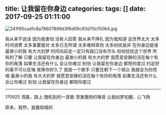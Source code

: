 title: 让我留在你身边
categories: 
tags: []
date: 2017-09-25 01:11:00
---
![241f95cad1c8a78607899d3f6d09c93d70cf5064.jpg][1]

我从来不说话
因为我害怕
没有人回答
我从来不挣扎
因为我知道
这世界太大
太多时间浪费
太多事要面对
太多已无所谓
太多难辨真伪
太多纷扰是非
在你身边是谁
最渺小的我
有大大的梦
时间向前走一定只有路口没有尽头
纷纷扰扰这个世界
所有的了解
只要
让我留在你身边
最渺小的我
有大大的梦
我愿意安静的活在每个有你的角落
如果生活还有什么
会让你难过
别怕
让我留在你身边
都陪你度过
约定好的事不可以反悔
我等你好久了
我是一个歌手
只要还剩下一个观众
我就会为你而唱
最渺小的我
有大大的梦
我愿意安静的活在每个有你的角落
如果生活还有什么
会让你难过
别怕
让我留在你身边
都陪你度过

----------

170925
清晨，路上
随机到的一首歌
清澈激扬的嗓音
让我如梦初醒，心飞扬

原来，竟然，是鹿晗唱的

  [1]: http://life.ghostsf.com/usr/uploads/2017/09/1874796893.jpg